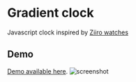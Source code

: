 # Gradient clock
Javascript clock inspired by [Ziiro watches](https://www.ziiiro.com/product-category/mercury-2/)

## Demo
[Demo available here](https://nitoloz.github.io/gradient-clock/).
![screenshot](examples/images/screenshot.png)

